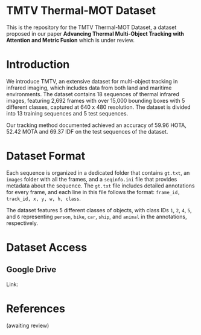 # TMTV Thermal-MOT Dataset
This is the repository for the TMTV Thermal-MOT Dataset, a dataset proposed in our paper **Advancing Thermal Multi-Object Tracking with Attention and Metric Fusion** which is under review.

# Introduction

We introduce TMTV, an extensive dataset for multi-object tracking in infrared imaging, which includes data from both land and maritime environments. The dataset contains 18 sequences of thermal infrared images, featuring 2,692 frames with over 15,000 bounding boxes with 5 different classes, captured at 640 x 480 resolution. The dataset is divided into 13 training sequences and 5 test sequences.

Our tracking method documented achieved an accuracy of 59.96 HOTA, 52.42 MOTA and 69.37 IDF on the test sequences of the dataset. 

# Dataset Format

Each sequence is organized in a dedicated folder that contains `gt.txt`, an `images` folder with all the frames, and a `seqinfo.ini` file that provides metadata about the sequence. The `gt.txt` file includes detailed annotations for every frame, and each line in this file follows the format: `frame_id, track_id, x, y, w, h, class`.

The dataset features 5 different classes of objects, with class IDs `1`, `2`, `4`, `5`, and `6` representing `person`, `bike`, `car`, `ship`, and `animal` in the annotations, respectively.

# Dataset Access

## Google Drive
Link:

# References

(awaiting review)
